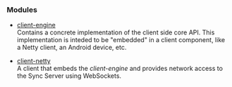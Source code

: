 ### Modules
* [client-engine](./client-engine)  
Contains a concrete implementation of the client side core API. This implementation is inteded to be "embedded" in a client
component, like a Netty client, an Android device, etc.

* [client-netty](./client-netty)  
A client that embeds the _client-engine_ and provides network access to the Sync Server using WebSockets.


